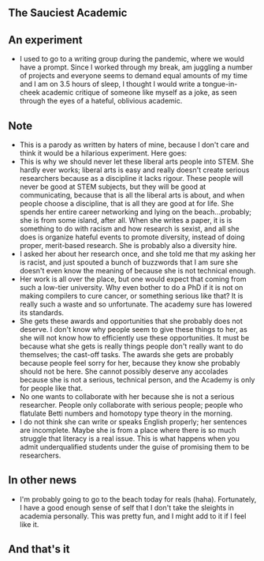 ## The Sauciest Academic

## An experiment
- I used to go to a writing group during the pandemic, where we would have a prompt. Since I worked through my break,
am juggling a number of projects and everyone seems to demand equal amounts of my time and I am on 3.5 hours of sleep,
I thought I would write a tongue-in-cheek academic critique of someone like myself as a joke, as seen through the eyes of
a hateful, oblivious academic.

 ## Note
 - This is a parody as written by haters of mine, because I don't care and think it would be a  hilarious experiment. Here goes:
 - This is why we should never let these liberal arts people into STEM. She hardly ever works; liberal arts is easy
 and really doesn't create serious researchers because as a discipline it lacks rigour. These people will never be good at STEM subjects, but they will be good at communicating, because that is all the liberal arts is about, and when people choose a discipline, that is all they are good at for life.
She spends her entire career networking and lying on the beach...probably; she is from some island, after all.
When she writes a paper, it is is something
to do with racism and how research is sexist, and all she does is organize hateful events to promote diversity, instead of
doing proper, merit-based research. She is probably also a diversity hire.
- I asked her about her research once, and she told me that my asking her is racist, and just spouted a bunch of buzzwords that
I am sure she doesn't even know the meaning of because she is not technical enough.
- Her work is all over the place, but one would expect that coming from such a low-tier university. Why even bother to do
a PhD if it is not on making compilers to cure cancer, or something serious like that? It is really such a waste and so
unfortunate. The academy sure has lowered its standards.
- She gets these awards and opportunities that she probably does not deserve. I don't know why people seem to give these things
to her, as she will not know how to efficiently use these opportunities. It must be because what she gets is really things
people don't really want to do themselves; the cast-off tasks. The awards she gets are probably because people feel sorry for
her, because they know she probably should not be here. She cannot possibly deserve any accolades because she is not a serious,
technical person, and the Academy is only for people like that.
- No one wants to collaborate with her because she is not a serious researcher. People only collaborate with serious people;
people who flatulate Betti numbers and homotopy type theory in the morning.
- I do not think she can write or speaks English properly; her sentences are incomplete. Maybe she is from a place where there
is so much struggle that literacy is a real issue. This is what happens when you admit underqualified students under the guise
of promising them to be researchers.

## In other news
- I'm probably going to go to the beach today for reals (haha). Fortunately,
I have a good enough sense of self that I don't take the sleights in academia personally. This was pretty fun, and I might
add to it if I feel like it.

## And that's it
